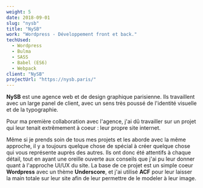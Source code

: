 ```yaml
---
weight: 5
date: 2018-09-01
slug: "nysb"
title: "NySB"
work: "Wordpress - Développement front et back."
techUsed:
  - Wordpress
  - Bulma
  - SASS
  - Babel (ES6)
  - Webpack
client: "NySB"
projectUrl: "https://nysb.paris/"
---
```

**NySB** est une agence web et de design graphique parisienne. Ils travaillent avec un large panel de client, avec un sens très poussé de l'identité visuelle et de la typographie.

Pour ma première collaboration avec l'agence, j'ai dû travailler sur un projet qui leur tenait extrêmement à coeur : leur propre site internet.

<!--more-->

Même si je prends soin de tous mes projets et les aborde avec la même approche, il y a toujours quelque chose de spécial à créer quelque chose qui vous représente auprès des autres. Ils ont donc été attentifs à chaque détail, tout en ayant une oreille ouverte aux conseils que j'ai pu leur donner quant à l'approche UI/UX du site. La base de ce projet est un simple coeur **Wordpress** avec un thème **Underscore**, et j'ai utilisé **ACF** pour leur laisser la main totale sur leur site afin de leur permettre de le modeler à leur image.
